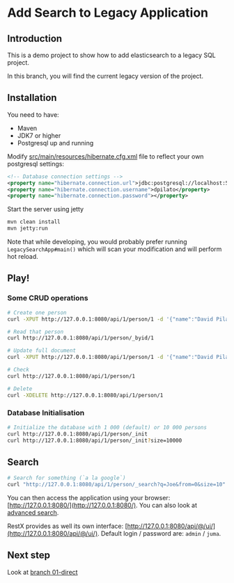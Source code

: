 Add Search to Legacy Application
================================

Introduction
------------

This is a demo project to show how to add elasticsearch to a legacy SQL project.

In this branch, you will find the current legacy version of the project.


Installation
------------

You need to have:

* Maven
* JDK7 or higher
* Postgresql up and running

Modify [src/main/resources/hibernate.cfg.xml](src/main/resources/hibernate.cfg.xml) file to reflect
your own postgresql settings:

```xml
<!-- Database connection settings -->
<property name="hibernate.connection.url">jdbc:postgresql://localhost:5432/dpilato</property>
<property name="hibernate.connection.username">dpilato</property>
<property name="hibernate.connection.password"></property>
```

Start the server using jetty

```sh
mvn clean install
mvn jetty:run
```

Note that while developing, you would probably prefer running `LegacySearchApp#main()`
which will scan your modification and will perform hot reload.

Play!
-----

### Some CRUD operations

```sh
# Create one person
curl -XPUT http://127.0.0.1:8080/api/1/person/1 -d '{"name":"David Pilato"}'

# Read that person
curl http://127.0.0.1:8080/api/1/person/_byid/1

# Update full document
curl -XPUT http://127.0.0.1:8080/api/1/person/1 -d '{"name":"David Pilato", "children":3}'

# Check
curl http://127.0.0.1:8080/api/1/person/1

# Delete
curl -XDELETE http://127.0.0.1:8080/api/1/person/1
```

### Database Initialisation

```sh
# Initialize the database with 1 000 (default) or 10 000 persons
curl http://127.0.0.1:8080/api/1/person/_init
curl http://127.0.0.1:8080/api/1/person/_init?size=10000
```

## Search

```sh
# Search for something (`a la google`)
curl "http://127.0.0.1:8080/api/1/person/_search?q=Joe&from=0&size=10"
```

You can then access the application using your browser: [http://127.0.0.1:8080/](http://127.0.0.1:8080/).
You can also look at [advanced search](http://127.0.0.1:8080/#/advanced).

RestX provides as well its own interface: [http://127.0.0.1:8080/api/@/ui/](http://127.0.0.1:8080/api/@/ui/).
Default login / password are: `admin` / `juma`.

Next step
---------

Look at [branch 01-direct](https://github.com/dadoonet/legacy-search/tree/01-direct)
